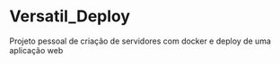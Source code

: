 # Versatil_Deploy
 Projeto pessoal de criação de servidores com docker e deploy de uma aplicação web
